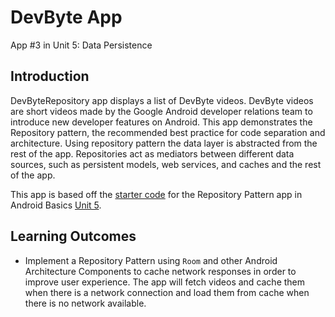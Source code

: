 # DevByte App
App \#3 in Unit 5: Data Persistence

## Introduction
DevByteRepository app displays a list of DevByte videos. DevByte videos are
short videos made by the Google Android developer relations team to introduce
new developer features on Android. This app demonstrates the Repository pattern,
the recommended best practice for code separation and architecture. Using
repository pattern the data layer is abstracted from the rest of the app.
Repositories act as mediators between different data sources, such as persistent
models, web services, and caches and the rest of the app.

This app is based off the [starter code](https://github.com/google-developer-training/android-kotlin-fundamentals-starter-apps/tree/master/RepositoryPattern-Starter)
for the Repository Pattern app in Android Basics [Unit 5](https://developer.android.com/courses/android-basics-kotlin/unit-5).

## Learning Outcomes
- Implement a Repository Pattern using `Room` and other Android Architecture
  Components to cache network responses in order to improve user experience.
  The app will fetch videos and cache them when there is a network connection
  and load them from cache when there is no network available.
